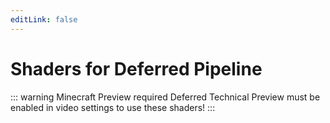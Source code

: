 ```yaml
---
editLink: false
---
```

# Shaders for Deferred Pipeline <Badge type="danger" text="Experimental" />

::: warning Minecraft Preview required
Deferred Technical Preview must be enabled in video settings to use these shaders!
:::

<script setup>
import { data as shaders } from './data/deferred.data.ts'
</script>

<ShaderList :shaders="shaders"/>